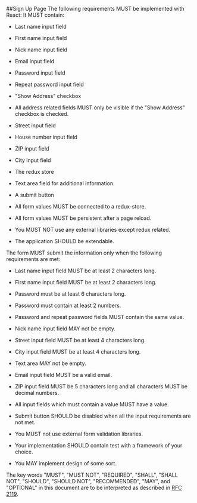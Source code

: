 ##Sign Up Page
The following requirements MUST be implemented with React:
It MUST contain:
* Last name input field
* First name input field
* Nick name input field
* Email input field
* Password input field
* Repeat password input field
* "Show Address" checkbox
* All address related fields MUST only be visible if the "Show Address" checkbox is checked.
* Street input field
* House number input field
* ZIP input field
* City input field
* The redux store
* Text area field for additional information.
* A submit button

* All form values MUST be connected to a redux-store.
* All form values MUST be persistent after a page reload.
* You MUST NOT use any external libraries except redux related.
* The application SHOULD be extendable.

The form MUST submit the information only when the following requirements are met:
* Last name input field MUST be at least 2 characters long.
* First name input field MUST be at least 2 characters long.
* Password must be at least 6 characters long.
* Password must contain at least 2 numbers.
* Password and repeat password fields MUST contain the same value.
* Nick name input field MAY not be empty.
* Street input field MUST be at least 4 characters long.
* City input field MUST be at least 4 characters long.
* Text area MAY not be empty.
* Email input field MUST be a valid email.
* ZIP input field MUST be 5 characters long and all characters MUST be decimal numbers.
* All input fields which must contain a value MUST have a value.
* Submit button SHOULD be disabled when all the input requirements are not met.
* You MUST not use external form validation libraries.
* Your implementation SHOULD contain test with a framework of your choice.

* You MAY implement design of some sort.
 

The key words "MUST", "MUST NOT", "REQUIRED", "SHALL", "SHALL
NOT", "SHOULD", "SHOULD NOT", "RECOMMENDED",  "MAY", and
"OPTIONAL" in this document are to be interpreted as described in
[RFC 2119](https://www.ietf.org/rfc/rfc2119.txt).